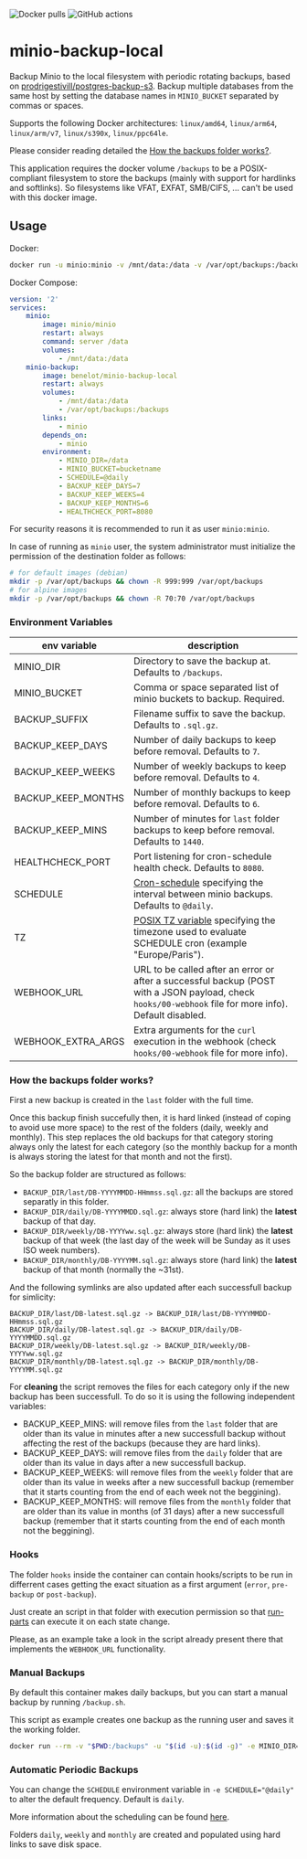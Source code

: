 ![Docker pulls](https://img.shields.io/docker/pulls/benelot/minio-backup-local)
![GitHub actions](https://github.com/benelot/docker-minio-backup-local/actions/workflows/ci.yml/badge.svg?branch=main)

# minio-backup-local

Backup Minio to the local filesystem with periodic rotating backups, based on [prodrigestivill/postgres-backup-s3](https://hub.docker.com/r/prodrigestivill/postgres-backup-local/).
Backup multiple databases from the same host by setting the database names in `MINIO_BUCKET` separated by commas or spaces.

Supports the following Docker architectures: `linux/amd64`, `linux/arm64`, `linux/arm/v7`, `linux/s390x`, `linux/ppc64le`.

Please consider reading detailed the [How the backups folder works?](#how-the-backups-folder-works).

This application requires the docker volume `/backups` to be a POSIX-compliant filesystem to store the backups (mainly with support for hardlinks and softlinks). So filesystems like VFAT, EXFAT, SMB/CIFS, ... can't be used with this docker image.

## Usage

Docker:

```sh
docker run -u minio:minio -v /mnt/data:/data -v /var/opt/backups:/backups -e MINIO_DIR=/data -e MINIO_BUCKET=bucketname benelot/minio-backup-local
```

Docker Compose:

```yaml
version: '2'
services:
    minio:
        image: minio/minio
        restart: always
        command: server /data
        volumes:
            - /mnt/data:/data
    minio-backup:
        image: benelot/minio-backup-local
        restart: always
        volumes:
            - /mnt/data:/data
            - /var/opt/backups:/backups
        links:
            - minio
        depends_on:
            - minio
        environment:
            - MINIO_DIR=/data
            - MINIO_BUCKET=bucketname
            - SCHEDULE=@daily
            - BACKUP_KEEP_DAYS=7
            - BACKUP_KEEP_WEEKS=4
            - BACKUP_KEEP_MONTHS=6
            - HEALTHCHECK_PORT=8080
```

For security reasons it is recommended to run it as user `minio:minio`.

In case of running as `minio` user, the system administrator must initialize the permission of the destination folder as follows:
```sh
# for default images (debian)
mkdir -p /var/opt/backups && chown -R 999:999 /var/opt/backups
# for alpine images
mkdir -p /var/opt/backups && chown -R 70:70 /var/opt/backups
```

### Environment Variables

| env variable | description |
|--|--|
| MINIO_DIR | Directory to save the backup at. Defaults to `/backups`. |
| MINIO_BUCKET | Comma or space separated list of minio buckets to backup. Required. |
| BACKUP_SUFFIX | Filename suffix to save the backup. Defaults to `.sql.gz`. |
| BACKUP_KEEP_DAYS | Number of daily backups to keep before removal. Defaults to `7`. |
| BACKUP_KEEP_WEEKS | Number of weekly backups to keep before removal. Defaults to `4`. |
| BACKUP_KEEP_MONTHS | Number of monthly backups to keep before removal. Defaults to `6`. |
| BACKUP_KEEP_MINS | Number of minutes for `last` folder backups to keep before removal. Defaults to `1440`. |
| HEALTHCHECK_PORT | Port listening for cron-schedule health check. Defaults to `8080`. |
| SCHEDULE | [Cron-schedule](http://godoc.org/github.com/robfig/cron#hdr-Predefined_schedules) specifying the interval between minio backups. Defaults to `@daily`. |
| TZ | [POSIX TZ variable](https://www.gnu.org/software/libc/manual/html_node/TZ-Variable.html) specifying the timezone used to evaluate SCHEDULE cron (example "Europe/Paris"). |
| WEBHOOK_URL | URL to be called after an error or after a successful backup (POST with a JSON payload, check `hooks/00-webhook` file for more info). Default disabled. |
| WEBHOOK_EXTRA_ARGS | Extra arguments for the `curl` execution in the webhook (check `hooks/00-webhook` file for more info). |


### How the backups folder works?

First a new backup is created in the `last` folder with the full time.

Once this backup finish succefully then, it is hard linked (instead of coping to avoid use more space) to the rest of the folders (daily, weekly and monthly). This step replaces the old backups for that category storing always only the latest for each category (so the monthly backup for a month is always storing the latest for that month and not the first).

So the backup folder are structured as follows:

* `BACKUP_DIR/last/DB-YYYYMMDD-HHmmss.sql.gz`: all the backups are stored separatly in this folder.
* `BACKUP_DIR/daily/DB-YYYYMMDD.sql.gz`: always store (hard link) the **latest** backup of that day.
* `BACKUP_DIR/weekly/DB-YYYYww.sql.gz`: always store (hard link) the **latest** backup of that week (the last day of the week will be Sunday as it uses ISO week numbers).
* `BACKUP_DIR/monthly/DB-YYYYMM.sql.gz`: always store (hard link) the **latest** backup of that month (normally the ~31st).

And the following symlinks are also updated after each successfull backup for simlicity:

```
BACKUP_DIR/last/DB-latest.sql.gz -> BACKUP_DIR/last/DB-YYYYMMDD-HHmmss.sql.gz
BACKUP_DIR/daily/DB-latest.sql.gz -> BACKUP_DIR/daily/DB-YYYYMMDD.sql.gz
BACKUP_DIR/weekly/DB-latest.sql.gz -> BACKUP_DIR/weekly/DB-YYYYww.sql.gz
BACKUP_DIR/monthly/DB-latest.sql.gz -> BACKUP_DIR/monthly/DB-YYYYMM.sql.gz
```

For **cleaning** the script removes the files for each category only if the new backup has been successfull.
To do so it is using the following independent variables:

* BACKUP_KEEP_MINS: will remove files from the `last` folder that are older than its value in minutes after a new successfull backup without affecting the rest of the backups (because they are hard links).
* BACKUP_KEEP_DAYS: will remove files from the `daily` folder that are older than its value in days after a new successfull backup.
* BACKUP_KEEP_WEEKS: will remove files from the `weekly` folder that are older than its value in weeks after a new successfull backup (remember that it starts counting from the end of each week not the beggining).
* BACKUP_KEEP_MONTHS: will remove files from the `monthly` folder that are older than its value in months (of 31 days) after a new successfull backup (remember that it starts counting from the end of each month not the beggining).

### Hooks

The folder `hooks` inside the container can contain hooks/scripts to be run in differrent cases getting the exact situation as a first argument (`error`, `pre-backup` or `post-backup`).

Just create an script in that folder with execution permission so that [run-parts](https://manpages.debian.org/stable/debianutils/run-parts.8.en.html) can execute it on each state change.

Please, as an example take a look in the script already present there that implements the `WEBHOOK_URL` functionality.

### Manual Backups

By default this container makes daily backups, but you can start a manual backup by running `/backup.sh`.

This script as example creates one backup as the running user and saves it the working folder.

```sh
docker run --rm -v "$PWD:/backups" -u "$(id -u):$(id -g)" -e MINIO_DIR=/data -e MINIO_BUCKET=bucketname benelot/minio-backup-local /backup.sh
```

### Automatic Periodic Backups

You can change the `SCHEDULE` environment variable in `-e SCHEDULE="@daily"` to alter the default frequency. Default is `daily`.

More information about the scheduling can be found [here](http://godoc.org/github.com/robfig/cron#hdr-Predefined_schedules).

Folders `daily`, `weekly` and `monthly` are created and populated using hard links to save disk space.
